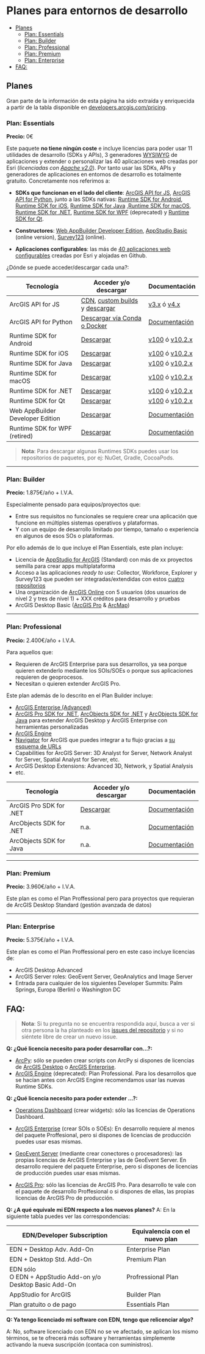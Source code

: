 # Planes para entornos de desarrollo

<!-- START doctoc generated TOC please keep comment here to allow auto update -->
<!-- DON'T EDIT THIS SECTION, INSTEAD RE-RUN doctoc TO UPDATE -->


- [Planes](#planes)
  - [Plan: Essentials](#plan-essentials)
  - [Plan: Builder](#plan-builder)
  - [Plan: Professional](#plan-professional)
  - [Plan: Premium](#plan-premium)
  - [Plan: Enterprise](#plan-enterprise)
- [FAQ:](#faq)

<!-- END doctoc generated TOC please keep comment here to allow auto update -->

## Planes

Gran parte de la información de esta página ha sido extraída y enriquecida a partir de la tabla disponible en [developers.arcgis.com/pricing](https://developers.arcgis.com/pricing/).

### Plan: Essentials

**Precio:** 0€

Este paquete **no tiene ningún coste** e incluye licencias para poder usar 11 utilidades de desarrollo (SDKs y APIs),  3 generadores [WYSIWYG](https://en.wikipedia.org/wiki/WYSIWYG) de aplicaciones y extender o personalizar las 40 aplicaciones web creadas por Esri (*licenciadas con [Apache v2.0](https://github.com/Esri/Viewer/blob/master/license.txt)*). Por tanto usar las SDKs, APIs y generadores de aplicaciones en entornos de desarrollo es totalmente gratuito. Concretamente nos referimos a:

* **SDKs que funcionan en el lado del cliente**: [ArcGIS API for JS](https://developers.arcgis.com/javascript/), [ArcGIS API for Python](https://developers.arcgis.com/python), junto a las SDKs nativas: [Runtime SDK for Android](https://developers.arcgis.com/android/), [Runtime SDK for iOS](https://developers.arcgis.com/ios/), [Runtime SDK for Java](https://developers.arcgis.com/java/) ,[Runtime SDK for macOS](https://developers.arcgis.com/macos/), [Runtime SDK for .NET](https://developers.arcgis.com/net/), [Runtime SDK for WPF](http://resources.arcgis.com/en/help/runtime-wpf/concepts/index.html#/Welcome_to_the_help_for_developing_Operations_Dashboard_for_ArcGIS_add_ins/0170000000np000000/) (deprecated) y [Runtime SDK for Qt](https://developers.arcgis.com/qt/).

* **Constructores**: [Web AppBuilder Developer Edition](https://developers.arcgis.com/web-appbuilder/), [AppStudio Basic](http://appstudio.arcgis.com/) (online version), [Survey123](http://survey123.arcgis.com/) (online).

* **Aplicaciones configurables**: las más de [40 aplicaciones web configurables](https://esri-es.github.io/awesome-arcgis/arcgis/products/configurable-apps/) creadas por Esri y alojadas en Github.

¿Dónde se puede acceder/descargar cada una?:

|Tecnología|Acceder y/o descargar|Documentación|
|---|---|---|
|ArcGIS API for JS|[CDN](https://developers.arcgis.com/javascript/latest/guide/get-api/#cdn), [custom builds](https://github.com/Esri/jsapi-resources/tree/master/4.x/bower) y [descargar](https://developers.arcgis.com/downloads/)|[v3.x](https://developers.arcgis.com/javascript/3/) ó [v4.x](https://developers.arcgis.com/javascript/)|
|ArcGIS API for Python|[Descargar vía Conda o Docker](https://developers.arcgis.com/python/guide/install-and-set-up/)|[Documentación](https://developers.arcgis.com/python/)|
|Runtime SDK for Android|[Descargar](https://developers.arcgis.com/downloads/)|[v100](https://developers.arcgis.com/android/) ó [v10.2.x](https://developers.arcgis.com/android/10-2/)|
|Runtime SDK for iOS|[Descargar](https://developers.arcgis.com/downloads/)|[v100](https://developers.arcgis.com/ios/) ó [v10.2.x](https://developers.arcgis.com/ios/10-2/)|
|Runtime SDK for Java|[Descargar](https://developers.arcgis.com/downloads/)|[v100](https://developers.arcgis.com/java/) ó [v10.2.x](https://developers.arcgis.com/java/10-2/)|
|Runtime SDK for macOS|[Descargar](https://developers.arcgis.com/downloads/)|[v100](https://developers.arcgis.com/macos/) ó [v10.2.x](https://developers.arcgis.com/macos/10-2/)|
|Runtime SDK for .NET|[Descargar](https://developers.arcgis.com/downloads/)|[v100](https://developers.arcgis.com/net/) ó [v10.2.x](https://developers.arcgis.com/net/10-2/)|
|Runtime SDK for Qt|[Descargar](https://developers.arcgis.com/downloads/)|[v100](https://developers.arcgis.com/qt/) ó [v10.2.x](https://developers.arcgis.com/qt/10-2/)|
|Web AppBuilder Developer Edition|[Descargar](https://developers.arcgis.com/downloads/)|[Documentación](https://esri-es.github.io/awesome-arcgis/arcgis/products/web-appbuilder/developer-edition/)|
|Runtime SDK for WPF (retired)|[Descargar](https://developers.arcgis.com/downloads/)|[Documentación](http://resources.arcgis.com/en/help/runtime-wpf/concepts/index.html#/Welcome_to_the_help_for_developing_Operations_Dashboard_for_ArcGIS_add_ins/0170000000np000000/)|

> **Nota**: Para descargar algunas Runtimes SDKs puedes usar los repositorios de paquetes, por ej: NuGet, Gradle, CocoaPods.

---

### Plan: Builder

**Precio:** 1.875€/año  + I.V.A.

Especialmente pensado para equipos/proyectos que:
* Entre sus requisitos no funcionales se requiere crear una aplicación que funcione en múltiples sistemas operativos y plataformas.
* Y con un equipo de desarrollo limitado por tiempo, tamaño o experiencia en algunos de esos SOs o plataformas.

Por ello además de lo que incluye el Plan Essentials, este plan incluye:

* Licencia de [AppStudio for ArcGIS](https://esri-es.github.io/awesome-arcgis/arcgis/products/appstudio/) (Standard) con más de xx proyectos semilla para crear apps multiplataforma
* Acceso a las aplicaciones *ready to use*: Collector, Workforce, Explorer y Survey123 que pueden ser integradas/extendidas con estos [cuatro repositorios](https://github.com/Esri?utf8=%E2%9C%93&q=collector%20OR%20explorer-integration%20OR%20workforce&type=&language=)
* Una organización de [ArcGIS Online](https://esri-es.github.io/awesome-arcgis/arcgis/products/arcgis-online/) con 5 usuarios (dos usuarios de nivel 2 y tres de nivel 1) + XXX créditos para desarrollo y pruebas
* ArcGIS Desktop Basic ([ArcGIS Pro](https://esri-es.github.io/awesome-arcgis/arcgis/products/arcgis-desktop/arcgis-pro/) & [ArcMap](https://esri-es.github.io/awesome-arcgis/arcgis/products/arcgis-desktop/arcmap-arccatalog/))

---

### Plan: Professional

**Precio:** 2.400€/año + I.V.A.

Para aquellos que:
* Requieren de ArcGIS Enterprise para sus desarrollos, ya sea porque quieren extenderlo mediante los SOIs/SOEs o porque sus aplicaciones requieren de geoprocesos.
* Necesitan o quieren extender ArcGIS Pro.

Este plan además de lo descrito en el Plan Builder incluye:
* [ArcGIS Enterprise (Advanced)](https://esri-es.github.io/awesome-arcgis/arcgis/products/arcgis-enterprise/)
* [ArcGIS Pro SDK for .NET](https://pro.arcgis.com/en/pro-app/sdk/), [ArcObjects SDK for .NET](http://desktop.arcgis.com/en/arcobjects/latest/net/webframe.htm#f7237f0b-128f-4d39-b2a5-9904818c5e0d.htm) y [ArcObjects SDK for Java](http://desktop.arcgis.com/en/arcobjects/latest/java/#80146cac-6b50-4c82-a9f5-7a5be3406c5b.htm) para extender ArcGIS Desktop y ArcGIS Enterprise con herramientas personalizadas
* [ArcGIS Engine](http://www.esri.com/software/arcgis/arcgisengine)
* [Navigator](http://www.esri.com/products/navigator) for ArcGIS que puedes integrar a tu flujo gracias a [su esquema de URLs](https://github.com/Esri/navigator-integration)
* Capabilities for ArcGIS Server: 3D Analyst for Server, Network Analyst for Server, Spatial Analyst for Server, etc.
* ArcGIS Desktop Extensions: Advanced 3D, Network, y Spatial Analysis
* etc.

|Tecnología|Acceder y/o descargar|Documentación|
|---|---|---|
|ArcGIS Pro SDK for .NET|[Descargar](https://github.com/Esri/arcgis-pro-sdk#installing-arcgis-pro-sdk-for-net)|[Documentación](https://esri-es.github.io/awesome-arcgis/arcgis/products/arcgis-desktop/arcgis-pro/)|
|ArcObjects SDK for .NET|n.a.|[Documentación](http://desktop.arcgis.com/en/arcobjects/latest/net/webframe.htm#f7237f0b-128f-4d39-b2a5-9904818c5e0d.htm)|
|ArcObjects SDK for Java|n.a.|[Documentación](http://desktop.arcgis.com/en/arcobjects/latest/java/#80146cac-6b50-4c82-a9f5-7a5be3406c5b.htm)|

---

### Plan: Premium

**Precio:** 3.960€/año + I.V.A.

Este plan es como el Plan Proffessional pero para proyectos que requieran de ArcGIS Desktop Standard (gestión avanzada de datos)

---

### Plan: Enterprise

**Precio:** 5.375€/año + I.V.A.

Este plan es como el Plan Proffessional pero en este caso incluye licencias de:
* ArcGIS Desktop Advanced 
* ArcGIS Server roles: GeoEvent Server, GeoAnalytics and Image Server
* Entrada para cualquier de los siguientes Developer Summits: Palm Springs, Europa (Berlin) o Washington DC

## FAQ:

> **Nota**: Si tu pregunta no se encuentra respondida aquí, busca a ver si otra persona la ha planteado en los [issues del repositorio](https://github.com/esri-es/licenciamiento-developers/issues) y si no siéntete libre de crear un nuevo issue.

**Q: ¿Qué licencia necesito para poder desarrollar con...?:**
* [ArcPy](http://desktop.arcgis.com/en/arcmap/latest/analyze/arcpy/what-is-arcpy-.htm): sólo se pueden crear scripts con ArcPy si dispones de licencias de [ArcGIS Desktop](https://esri-es.github.io/awesome-arcgis/arcgis/products/arcgis-desktop/) o [ArcGIS Enterprise](https://esri-es.github.io/awesome-arcgis/arcgis/products/arcgis-enterprise/).
* [ArcGIS Engine](http://www.esri.com/software/arcgis/arcgisengine) (deprecated): Plan Professional. Para los desarrollos que se hacían antes con ArcGIS Engine recomendamos usar las nuevas Runtime SDKs.

**Q: ¿Qué licencia necesito para poder extender ...?:**
* [Operations Dashboard](http://doc.arcgis.com/en/operations-dashboard/windows-desktop/author/custom-addins.htm) (crear widgets): sólo las licencias de Operations Dashboard.

* [ArcGIS Enterprise](http://doc.arcgis.com/en/operations-dashboard/windows-desktop/author/custom-addins.htm) (crear SOIs o SOEs): En desarrollo requiere al menos del paquete Proffesional, pero si dispones de licencias de producción puedes usar esas mismas.

* [GeoEvent Server](http://server.arcgis.com/en/geoevent/latest/administer/extending-geoevent-server.htm) (mediante crear conectores o procesadores): las propias licencias de ArcGIS Enterprise y las de GeoEvent Server. En desarrollo requiere del paquete Enterprise, pero si dispones de licencias de producción puedes usar esas mismas.

* [ArcGIS Pro](https://pro.arcgis.com/en/pro-app/sdk/): sólo las licencias de ArcGIS Pro. Para desarrollo te vale con el paquete de desarrollo Proffesional o si dispones de ellas, las propias licencias de ArcGIS Pro de producción.

**Q: ¿A qué equivale mi EDN respecto a los nuevos planes?**
A: En la siguiente tabla puedes ver las correspondencias:

|EDN/Developer Subscription|Equivalencia con el nuevo plan|
|---|---|
|EDN + Desktop Adv. Add-On|Enterprise Plan|
|EDN + Desktop Std. Add-On|Premium Plan|
|EDN sólo <br>O EDN + AppStudio Add-on y/o Desktop Basic Add-On|Profressional Plan|
|AppStudio for ArcGIS|Builder Plan|
|Plan gratuito o de pago|Essentials Plan|

**Q: Ya tengo licenciado mi software con EDN, tengo que relicenciar algo?**

A: No, software licenciado con EDN no se ve afectado, se aplican los mismo términos, se te ofrecerá más software y herramientas simplemente activando la nueva suscripción (contaca con suministros).